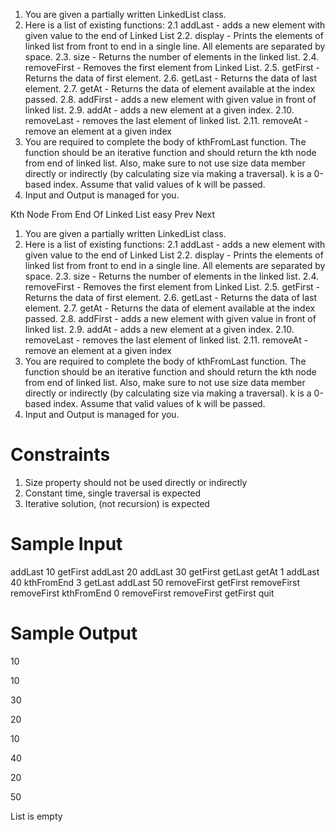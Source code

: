 1. You are given a partially written LinkedList class.
2. Here is a list of existing functions:
     2.1 addLast - adds a new element with given value to the end of Linked List
     2.2. display - Prints the elements of linked list from front to end in a single line. 
     All elements are separated by space.
    2.3. size - Returns the number of elements in the linked list.
    2.4. removeFirst - Removes the first element from Linked List. 
    2.5. getFirst - Returns the data of first element. 
    2.6. getLast - Returns the data of last element. 
    2.7. getAt - Returns the data of element available at the index passed. 
    2.8. addFirst - adds a new element with given value in front of linked list.
    2.9. addAt - adds a new element at a given index.
    2.10. removeLast - removes the last element of linked list.
    2.11. removeAt - remove an element at a given index
3. You are required to complete the body of kthFromLast function. The function should be an iterative function and should return the kth node from end of linked list. Also, make sure to not use size data member directly or indirectly (by calculating size via making a traversal). k is a 0-based index. Assume that valid values of k will be passed.
4. Input and Output is managed for you.



Kth Node From End Of Linked List
easy
  Prev   Next

1. You are given a partially written LinkedList class.
2. Here is a list of existing functions:
     2.1 addLast - adds a new element with given value to the end of Linked List
     2.2. display - Prints the elements of linked list from front to end in a single line. 
     All elements are separated by space.
    2.3. size - Returns the number of elements in the linked list.
    2.4. removeFirst - Removes the first element from Linked List. 
    2.5. getFirst - Returns the data of first element. 
    2.6. getLast - Returns the data of last element. 
    2.7. getAt - Returns the data of element available at the index passed. 
    2.8. addFirst - adds a new element with given value in front of linked list.
    2.9. addAt - adds a new element at a given index.
    2.10. removeLast - removes the last element of linked list.
    2.11. removeAt - remove an element at a given index
3. You are required to complete the body of kthFromLast function. The function should be an iterative function and should return the kth node from end of linked list. Also, make sure to not use size data member directly or indirectly (by calculating size via making a traversal). k is a 0-based index. Assume that valid values of k will be passed.
4. Input and Output is managed for you.


# Constraints

1. Size property should not be used directly or indirectly
2. Constant time, single traversal is expected
3. Iterative solution, (not recursion) is expected

# Sample Input

addLast 10
getFirst
addLast 20
addLast 30
getFirst
getLast
getAt 1
addLast 40
kthFromEnd 3
getLast
addLast 50
removeFirst
getFirst
removeFirst
removeFirst
kthFromEnd 0
removeFirst
removeFirst
getFirst
quit

# Sample Output

10

10

30

20

10

40

20

50

List is empty